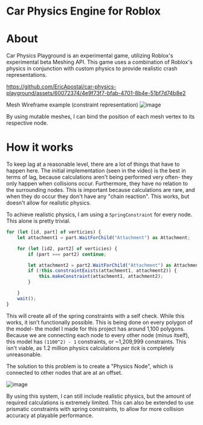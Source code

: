 # Car Physics Engine for Roblox
# About
Car Physics Playground is an experimental game, utilizing Roblox's experimental beta Meshing API. This game uses a combination of Roblox's physics in conjunction with custom physics to provide realistic crash representations.


https://github.com/EricApostal/car-physics-playground/assets/60072374/4e9f73f7-bfab-4701-8b4e-51bf7d74b8e2


Mesh Wireframe example (constraint representation)
![image](https://github.com/EricApostal/car-physics-playground/assets/60072374/0f70d7b9-bd9b-4f9b-9b29-bd4547eb940d)

By using mutable meshes, I can bind the position of each mesh vertex to its respective node. 

# How it works
To keep lag at a reasonable level, there are a lot of things that have to happen here. The initial implementation (seen in the video) is the best in terms of lag, because calculations aren't being performed very often- they only happen when collisions occur. Furthermore, they have no relation to the surrounding nodes. This is important because calculations are rare, and when they do occur they don't have any "chain reaction". This works, but doesn't allow for realistic physics.

To achieve realistic physics, I am using a `SpringConstraint` for every node. This alone is pretty trivial.

```ts
for (let [id, part] of verticies) {
    let attachment1 = part.WaitForChild("Attachment") as Attachment;

    for (let [id2, part2] of verticies) {
        if (part === part2) continue;

        let attachment2 = part2.WaitForChild("Attachment") as Attachment;
        if (!this.constraintExists(attachment1, attachment2)) {
            this.makeConstraint(attachment1, attachment2);
        }

    }
    wait();
}
```
This will create all of the spring constraints with a self check. While this works, it isn't functionally possible. This is being done on every polygon of the model- the model I made for this project has around 1,100 polygons. Because we are connecting each node to every other node (minus itself), this model has `(1100^2) - 1` constraints, or ~1,209,999 constraints. This isn't viable, as 1.2 million physics calculations *per tick* is completely unreasonable.

The solution to this problem is to create a "Physics Node", which is connected to other nodes that are at an offset. 

![image](https://github.com/EricApostal/car-physics-playground/assets/60072374/26a9c17e-445d-4b33-824e-ab3f72d178b9)

By using this system, I can still include realistic physics, but the amount of required calculations is extremely limited. This can also be extended to use prismatic constraints with spring constraints, to allow for more collision accuracy at playable performance.
